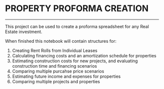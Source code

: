 # PROPERTY PROFORMA CREATION
---
This project can be used to create a proforma spreadsheet for any Real Estate investment. 

When finished this notebook will contain structures for:
   1. Creating Rent Rolls from Individual Leases
   2. Calculating financing costs and an amortization schedule for properties
   3. Estimating construction costs for new projects, and evaluating construction time and financing scenarios
   4. Comparing multiple purcahse price scenarios
   5. Estimating future income and expenses for properties
   6. Comparing multiple projects and properties

